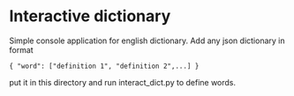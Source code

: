 # Interactive dictionary

Simple console application for english dictionary. Add any json dictionary in format

`
{
    "word": ["definition 1", "definition 2",...]
}
`

put it in this directory and run interact_dict.py to define words.